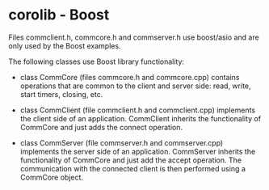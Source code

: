 # corolib - Boost

Files commclient.h, commcore.h and commserver.h use boost/asio and are only used by the Boost examples.

The following classes use Boost library functionality:
* class CommCore (files commcore.h and commcore.cpp) contains operations that are common to the client and server side: 
  read, write, start timers, closing, etc.
+ class CommClient (file commclient.h and commclient.cpp) implements the client side of an application. 
  CommClient inherits the functionality of CommCore and just adds the connect operation.
* class CommServer (file commserver.h and commserver.cpp) implements the server side of an application.
  CommServer inherits the functionality of CommCore and just add the accept operation.
  The communication with the connected client is then performed using a CommCore object.
